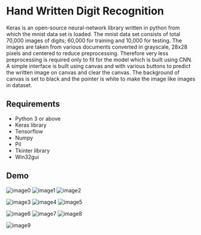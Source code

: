 # Hand Written Digit Recognition
Keras is an open-source neural-network library written in python from which the mnist data set is loaded. The mnist data set consists of total 70,000 images of digits; 60,000 for training and 10,000 for testing. The images are taken from various documents converted in grayscale, 28x28 pixels and centered to reduce preprocessing. Therefore very less preprocessing is required only to fit for the model which is built using CNN. 
A simple interface is built using canvas and with various buttons to predict the written image on canvas and clear the canvas. The background of canvas is set to black and the pointer is white to make the image like images in dataset.

## Requirements
- Python 3 or above
- Keras library
- Tensorflow
- Numpy 
- Pil 
- Tkinter library
- Win32gui

## Demo
![image0](https://user-images.githubusercontent.com/62894345/79067208-3d828c00-7cd7-11ea-9aa3-b7f5346fda88.png)
![image1](https://user-images.githubusercontent.com/62894345/79067269-89353580-7cd7-11ea-9612-9902bf0ad120.png)
![image2](https://user-images.githubusercontent.com/62894345/79067277-a4a04080-7cd7-11ea-812d-ea70bf238f51.png)

![image3](https://user-images.githubusercontent.com/62894345/79067289-b550b680-7cd7-11ea-933f-8af56216643b.png)
![image4](https://user-images.githubusercontent.com/62894345/79067313-e7621880-7cd7-11ea-9d7b-d83d5b7a908e.png)
![image5](https://user-images.githubusercontent.com/62894345/79067319-f5179e00-7cd7-11ea-8a83-39feb7d84ff6.png)

![image6](https://user-images.githubusercontent.com/62894345/79067355-05c81400-7cd8-11ea-9d7d-29cce82c02e5.png)
![image7](https://user-images.githubusercontent.com/62894345/79067357-0c568b80-7cd8-11ea-9a42-cbe1a5b4378a.png)
![image8](https://user-images.githubusercontent.com/62894345/79067366-1bd5d480-7cd8-11ea-91c1-b44a9a4ccfb7.png)

![image9](https://user-images.githubusercontent.com/62894345/79067367-2001f200-7cd8-11ea-9040-94c59859a824.png)

